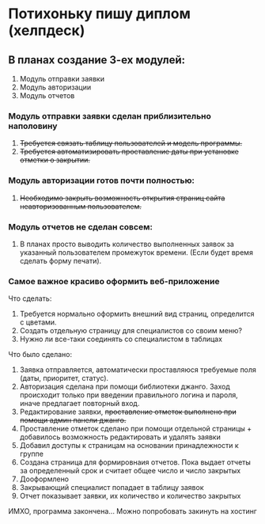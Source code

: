 # Потихоньку пишу диплом (хелпдеск)

## В планах создание 3-ех модулей:
1. Модуль отправки заявки
2. Модуль авторизации
3. Модуль отчетов
   
### Модуль отправки заявки сделан приблизительно наполовину
1. ~~Требуется связать таблицу пользователей и модель программы.~~
2. ~~Требуется автоматизировать проставление даты при установке отметки о закрытии.~~


### Модуль авторизации готов почти полностью:
1. ~~Необходимо закрыть возможность открытия страниц сайта неавторизованным пользователем.~~

### Модуль отчетов не сделан совсем:
1. В планах просто выводить количество выполненных заявок за указанный пользователем промежуток времени. (Если будет время сделать форму печати).
  
### **Самое важное красиво оформить веб-приложение**
Что сделать:
1. Требуется нормально оформить внешний вид страниц, определится с цветами.
2. Создать отдельную страницу для специалистов со своим меню?
4. Нужно ли все-таки соединять со специалистом в таблицах


Что было сделано:
1. Заявка отправляется, автоматически проставляюся требуемые поля (даты, приоритет, статус).
2. Авторизация сделана при помощи библиотеки джанго. Заход происходит только при введении правильного логина и пароля, иначе предлагает повторный вход.
3. Редактирование заявки, ~~проставление отметок выполнено при помощи админ панели джанго.~~
4. Проставление отметок сделано при помощи отдельной страницы + добавилось возможность редактировать и удалять заявки
5. Добавил доступы к страницам на основании принадлежности к группе
6. Создана страница для формировнаия отчетов. Пока выдает отчеты за определенный срок и считает общее число и число закрытых
7. Дооформлено
8. Закрывающий специалист попадает в таблицу заявок
9. Отчет показывает заявки, их количество и количество закрытых


ИМХО, программа закончена...
Можно попробовать закинуть на хостинг

